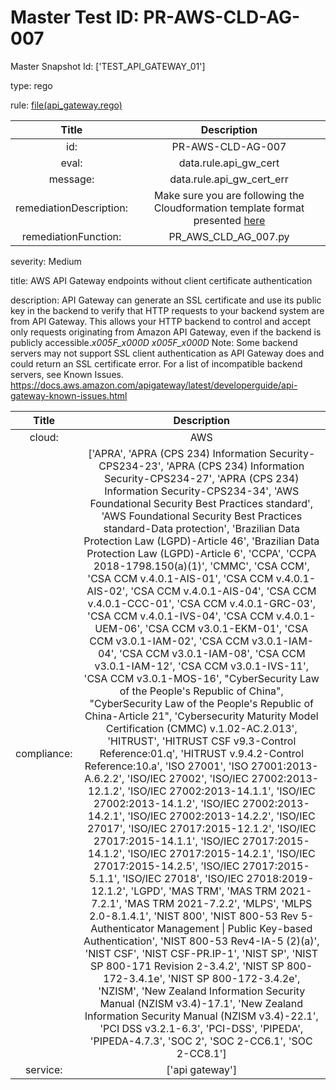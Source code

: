 



# Master Test ID: PR-AWS-CLD-AG-007


Master Snapshot Id: ['TEST_API_GATEWAY_01']

type: rego

rule: [file(api_gateway.rego)]  
  
  
  
  

|Title|Description|
| :---: | :---: |
|id: |PR-AWS-CLD-AG-007|
|eval: |data.rule.api_gw_cert|
|message: |data.rule.api_gw_cert_err|
|remediationDescription: |Make sure you are following the Cloudformation template format presented <a href='https://docs.aws.amazon.com/AWSCloudFormation/latest/UserGuide/aws-resource-kms-key.html#cfn-kms-key-enablekeyrotation' target='_blank'>here</a>|
|remediationFunction: |PR_AWS_CLD_AG_007.py|


severity: Medium

title: AWS API Gateway endpoints without client certificate authentication

description: API Gateway can generate an SSL certificate and use its public key in the backend to verify that HTTP requests to your backend system are from API Gateway. This allows your HTTP backend to control and accept only requests originating from Amazon API Gateway, even if the backend is publicly accessible._x005F_x000D_ _x005F_x000D_ Note: Some backend servers may not support SSL client authentication as API Gateway does and could return an SSL certificate error. For a list of incompatible backend servers, see Known Issues. https://docs.aws.amazon.com/apigateway/latest/developerguide/api-gateway-known-issues.html  
  
  

|Title|Description|
| :---: | :---: |
|cloud: |AWS|
|compliance: |['APRA', 'APRA (CPS 234) Information Security-CPS234-23', 'APRA (CPS 234) Information Security-CPS234-27', 'APRA (CPS 234) Information Security-CPS234-34', 'AWS Foundational Security Best Practices standard', 'AWS Foundational Security Best Practices standard-Data protection', 'Brazilian Data Protection Law (LGPD)-Article 46', 'Brazilian Data Protection Law (LGPD)-Article 6', 'CCPA', 'CCPA 2018-1798.150(a)(1)', 'CMMC', 'CSA CCM', 'CSA CCM v.4.0.1-AIS-01', 'CSA CCM v.4.0.1-AIS-02', 'CSA CCM v.4.0.1-AIS-04', 'CSA CCM v.4.0.1-CCC-01', 'CSA CCM v.4.0.1-GRC-03', 'CSA CCM v.4.0.1-IVS-04', 'CSA CCM v.4.0.1-UEM-06', 'CSA CCM v3.0.1-EKM-01', 'CSA CCM v3.0.1-IAM-02', 'CSA CCM v3.0.1-IAM-04', 'CSA CCM v3.0.1-IAM-08', 'CSA CCM v3.0.1-IAM-12', 'CSA CCM v3.0.1-IVS-11', 'CSA CCM v3.0.1-MOS-16', "CyberSecurity Law of the People's Republic of China", "CyberSecurity Law of the People's Republic of China-Article 21", 'Cybersecurity Maturity Model Certification (CMMC) v.1.02-AC.2.013', 'HITRUST', 'HITRUST CSF v9.3-Control Reference:01.q', 'HITRUST v.9.4.2-Control Reference:10.a', 'ISO 27001', 'ISO 27001:2013-A.6.2.2', 'ISO/IEC 27002', 'ISO/IEC 27002:2013-12.1.2', 'ISO/IEC 27002:2013-14.1.1', 'ISO/IEC 27002:2013-14.1.2', 'ISO/IEC 27002:2013-14.2.1', 'ISO/IEC 27002:2013-14.2.2', 'ISO/IEC 27017', 'ISO/IEC 27017:2015-12.1.2', 'ISO/IEC 27017:2015-14.1.1', 'ISO/IEC 27017:2015-14.1.2', 'ISO/IEC 27017:2015-14.2.1', 'ISO/IEC 27017:2015-14.2.5', 'ISO/IEC 27017:2015-5.1.1', 'ISO/IEC 27018', 'ISO/IEC 27018:2019-12.1.2', 'LGPD', 'MAS TRM', 'MAS TRM 2021-7.2.1', 'MAS TRM 2021-7.2.2', 'MLPS', 'MLPS 2.0-8.1.4.1', 'NIST 800', 'NIST 800-53 Rev 5-Authenticator Management \| Public Key-based Authentication', 'NIST 800-53 Rev4-IA-5 (2)(a)', 'NIST CSF', 'NIST CSF-PR.IP-1', 'NIST SP', 'NIST SP 800-171 Revision 2-3.4.2', 'NIST SP 800-172-3.4.1e', 'NIST SP 800-172-3.4.2e', 'NZISM', 'New Zealand Information Security Manual (NZISM v3.4)-17.1', 'New Zealand Information Security Manual (NZISM v3.4)-22.1', 'PCI DSS v3.2.1-6.3', 'PCI-DSS', 'PIPEDA', 'PIPEDA-4.7.3', 'SOC 2', 'SOC 2-CC6.1', 'SOC 2-CC8.1']|
|service: |['api gateway']|



[file(api_gateway.rego)]: https://github.com/prancer-io/prancer-compliance-test/tree/master/aws/cloud/api_gateway.rego
